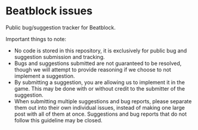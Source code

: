 # Beatblock issues
Public bug/suggestion tracker for Beatblock.

Important things to note:
- No code is stored in this repository, it is exclusively for public bug and suggestion submission and tracking.
- Bugs and suggestions submitted are not guaranteed to be resolved, though we will attempt to provide reasoning if we choose to not implement a suggestion.
- By submitting a suggestion, you are allowing us to implement it in the game. This may be done with or without credit to the submitter of the suggestion.
- When submitting multiple suggestions and bug reports, please separate them out into their own individual issues, instead of making one large post with all of them at once. Suggestions and bug reports that do not follow this guideline may be closed.
